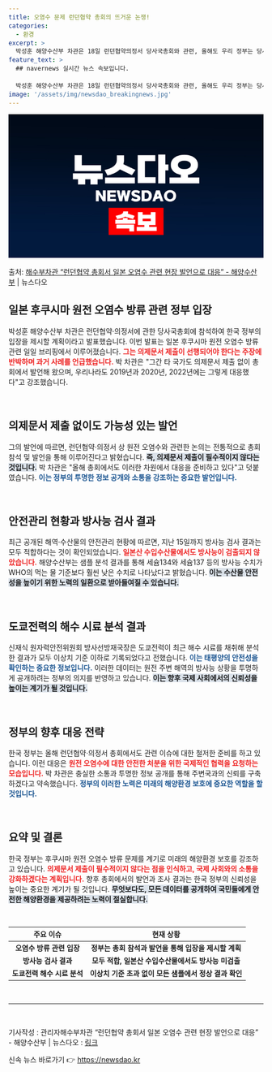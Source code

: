 ```yaml
---
title: 오염수 문제 런던협약 총회의 뜨거운 논쟁!
categories:
  - 환경
excerpt: >
  박성훈 해양수산부 차관은 18일 런던협약의정서 당사국총회와 관련, 올해도 우리 정부는 당사국총회 참석을 통해…
feature_text: >
  ## navernews 실시간 뉴스 속보입니다.

  박성훈 해양수산부 차관은 18일 런던협약의정서 당사국총회와 관련, 올해도 우리 정부는 당사국총회 참석을 통해…
image: '/assets/img/newsdao_breakingnews.jpg'
---
```


![뉴스다오 속보](/assets/img/newsdao_breakingnews.jpg)

<p>출처: <a href="https://newsdao.kr/1964" rel="dofollow">해수부차관 “런던협약 총회서 일본 오염수 관련 현장 발언으로 대응” - 해양수산부</a> | 뉴스다오</p>

<h2 data-ke-size="size26">일본 후쿠시마 원전 오염수 방류 관련 정부 입장</h2>

<p data-ke-size="size16">박성훈 해양수산부 차관은 런던협약·의정서에 관한 당사국총회에 참석하여 한국 정부의 입장을 제시할 계획이라고 발표했습니다. 이번 발표는 일본 후쿠시마 원전 오염수 방류 관련 일일 브리핑에서 이루어졌습니다. <b><span style="color: #ee2323;">그는 의제문서 제출이 선행되어야 한다는 주장에 반박하며 과거 사례를 언급했습니다.</span></b> 박 차관은 "그간 타 국가도 의제문서 제출 없이 총회에서 발언해 왔으며, 우리나라도 2019년과 2020년, 2022년에는 그렇게 대응했다"고 강조했습니다.</p>

<p data-ke-size="size16">&nbsp;</p>

<h2 data-ke-size="size26">의제문서 제출 없이도 가능성 있는 발언</h2>

<p data-ke-size="size16">그의 발언에 따르면, 런던협약·의정서 상 원전 오염수와 관련한 논의는 전통적으로 총회 참석 및 발언을 통해 이루어진다고 밝혔습니다. <b><span style="background-color: #21538527;">즉, 의제문서 제출이 필수적이지 않다는 것입니다.</span></b> 박 차관은 "올해 총회에서도 이러한 차원에서 대응을 준비하고 있다"고 덧붙였습니다. <b><span style="color: #1a5490;">이는 정부의 투명한 정보 공개와 소통을 강조하는 중요한 발언입니다.</span></b></p>

<p data-ke-size="size16">&nbsp;</p>

<h2 data-ke-size="size26">안전관리 현황과 방사능 검사 결과</h2>

<p data-ke-size="size16">최근 공개된 해역·수산물의 안전관리 현황에 따르면, 지난 15일까지 방사능 검사 결과는 모두 적합하다는 것이 확인되었습니다. <b><span style="color: #ee2323;">일본산 수입수산물에서도 방사능이 검출되지 않았습니다.</span></b> 해양수산부는 샘플 분석 결과를 통해 세슘134와 세슘137 등의 방사능 수치가 WHO의 먹는 물 기준보다 훨씬 낮은 수치로 나타났다고 밝혔습니다. <b><span style="background-color: #21538527;">이는 수산물 안전성을 높이기 위한 노력의 일환으로 받아들여질 수 있습니다.</span></b></p>

<p data-ke-size="size16">&nbsp;</p>

<h2 data-ke-size="size26">도쿄전력의 해수 시료 분석 결과</h2>

<p data-ke-size="size16">신재식 원자력안전위원회 방사선방재국장은 도쿄전력이 최근 해수 시료를 채취해 분석한 결과가 모두 이상치 기준 이하로 기록되었다고 전했습니다. <b><span style="color: #1a5490;">이는 태평양의 안전성을 확인하는 중요한 정보입니다.</span></b> 이러한 데이터는 원전 주변 해역의 방사능 상황을 투명하게 공개하려는 정부의 의지를 반영하고 있습니다. <b><span style="background-color: #21538527;">이는 향후 국제 사회에서의 신뢰성을 높이는 계기가 될 것입니다.</span></b></p>

<p data-ke-size="size16">&nbsp;</p>

<h2 data-ke-size="size26">정부의 향후 대응 전략</h2>

<p data-ke-size="size16">한국 정부는 올해 런던협약·의정서 총회에서도 관련 이슈에 대한 철저한 준비를 하고 있습니다. 이런 대응은 <b><span style="color: #ee2323;">원전 오염수에 대한 안전한 처분을 위한 국제적인 협력을 요청하는 모습입니다.</span></b> 박 차관은 충실한 소통과 투명한 정보 공개를 통해 주변국과의 신뢰를 구축하겠다고 약속했습니다. <b><span style="color: #1a5490;">정부의 이러한 노력은 미래의 해양환경 보호에 중요한 역할을 할 것입니다.</span></b></p>

<p data-ke-size="size16">&nbsp;</p>

<h2 data-ke-size="size26">요약 및 결론</h2>

<p data-ke-size="size16">한국 정부는 후쿠시마 원전 오염수 방류 문제를 계기로 미래의 해양환경 보호를 강조하고 있습니다. <b><span style="color: #ee2323;">의제문서 제출이 필수적이지 않다는 점을 인식하고, 국제 사회와의 소통을 강화하겠다는 계획입니다.</span></b> 향후 총회에서의 발언과 조사 결과는 한국 정부의 신뢰성을 높이는 중요한 계기가 될 것입니다. <b><span style="background-color: #21538527;">무엇보다도, 모든 데이터를 공개하여 국민들에게 안전한 해양환경을 제공하려는 노력이 절실합니다.</span></b></p>

<p data-ke-size="size16">&nbsp;</p>

<table>
  <thead>
    <tr>
      <th style="text-align: center;">주요 이슈</th>
      <th style="text-align: center;">현재 상황</th>
    </tr>
  </thead>
  <tbody>
    <tr>
      <td style="text-align: center; height: 17px;"><b>오염수 방류 관련 입장</b></td>
      <td style="text-align: center; height: 17px;"><b>정부는 총회 참석과 발언을 통해 입장을 제시할 계획</b></td>
    </tr>
    <tr>
      <td style="text-align: center; height: 17px;"><b>방사능 검사 결과</b></td>
      <td style="text-align: center; height: 17px;"><b>모두 적합, 일본산 수입수산물에서도 방사능 미검출</b></td>
    </tr>
    <tr>
      <td style="text-align: center; height: 17px;"><b>도쿄전력 해수 시료 분석</b></td>
      <td style="text-align: center; height: 17px;"><b>이상치 기준 초과 없이 모든 샘플에서 정상 결과 확인</b></td>
    </tr>
  </tbody>
</table>

<p data-ke-size="size16">&nbsp;</p>

<hr> 

<p data-ke-size="size16">&nbsp;</p> 

<article>
    기사작성 : 관리자해수부차관 “런던협약 총회서 일본 오염수 관련 현장 발언으로 대응” - 해양수산부 | 뉴스다오  : <a href="https://newsdao.kr/1964">링크</a>
</article> 

신속 뉴스 바로가기 👉 <a href="https://newsdao.kr" rel="dofollow">https://newsdao.kr</a>


